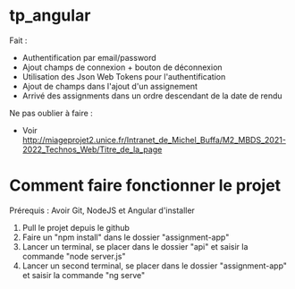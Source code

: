 # tp_angular

Fait :

- Authentification par email/password
- Ajout champs de connexion + bouton de déconnexion
- Utilisation des Json Web Tokens pour l'authentification
- Ajout de champs dans l'ajout d'un assignement
- Arrivé des assignments dans un ordre descendant de la date de rendu

Ne pas oublier à faire :

- Voir http://miageprojet2.unice.fr/Intranet_de_Michel_Buffa/M2_MBDS_2021-2022_Technos_Web/Titre_de_la_page


# Comment faire fonctionner le projet

Prérequis : Avoir Git, NodeJS et Angular d'installer

1. Pull le projet depuis le github
2. Faire un "npm install" dans le dossier "assignment-app"
3. Lancer un terminal, se placer dans le dossier "api" et saisir la commande "node server.js"
4. Lancer un second terminal, se placer dans le dossier "assignment-app" et saisir la commande "ng serve"
